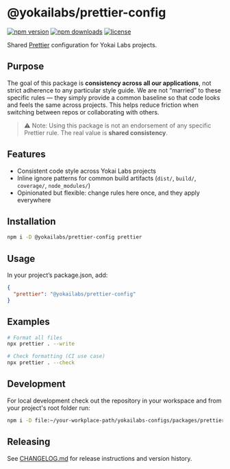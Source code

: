 # @yokailabs/prettier-config

[![npm version](https://img.shields.io/npm/v/@yokailabs/prettier-config.svg?style=flat-square)](https://www.npmjs.com/package/@yokailabs/prettier-config)
[![npm downloads](https://img.shields.io/npm/dm/@yokailabs/prettier-config.svg?style=flat-square)](https://www.npmjs.com/package/@yokailabs/prettier-config)
[![license](https://img.shields.io/npm/l/@yokailabs/prettier-config.svg?style=flat-square)](../../LICENSE)

Shared [Prettier](https://prettier.io/) configuration for Yokai Labs projects.

## Purpose

The goal of this package is **consistency across all our applications**, not strict adherence to any particular style guide.
We are not “married” to these specific rules — they simply provide a common baseline so that code looks and feels the same across projects. This helps reduce friction when switching between repos or collaborating with others.

> ⚠️ Note: Using this package is not an endorsement of any specific Prettier rule. The real value is **shared consistency**.

## Features

- Consistent code style across Yokai Labs projects
- Inline ignore patterns for common build artifacts (`dist/`, `build/`, `coverage/`, `node_modules/`)
- Opinionated but flexible: change rules here once, and they apply everywhere

## Installation

```bash
npm i -D @yokailabs/prettier-config prettier
```

## Usage

In your project’s package.json, add:

```json
{
  "prettier": "@yokailabs/prettier-config"
}
```

## Examples

```bash
# Format all files
npx prettier . --write

# Check formatting (CI use case)
npx prettier . --check
```

## Development

For local development check out the repository in your workspace and from your project's root folder run:

```bash
npm i -D file:~/your-workplace-path/yokailabs-configs/packages/prettier-config
```

## Releasing

See [CHANGELOG.md](./CHANGELOG.md) for release instructions and version history.
